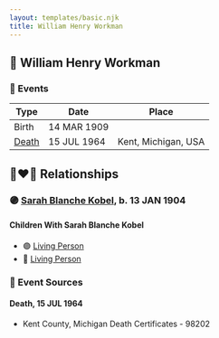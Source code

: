 ```yaml
---
layout: templates/basic.njk
title: William Henry Workman
---
```

## 🔵 William Henry Workman

### 📆 Events

Type | Date | Place
------ | ------ | ------
Birth | 14 MAR 1909 |
[Death](#event-e1061f9e-0f3d-4134-9d82-e33eb8634c8b) | 15 JUL 1964 | Kent, Michigan, USA

## 👩‍❤️‍👨 Relationships

### 🟣 [Sarah Blanche Kobel](/people/4/40397804), b. 13 JAN 1904

#### Children With Sarah Blanche Kobel
* 🟣 [Living Person](/people/6/68599690)
* 🔵 [Living Person](/people/5/52114384)
### 📰 Event Sources

#### <a id="event-e1061f9e-0f3d-4134-9d82-e33eb8634c8b"></a> Death, 15 JUL 1964
* Kent County, Michigan Death Certificates  - 98202
